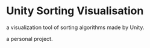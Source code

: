 # Unity Sorting Visualisation
a visualization tool of sorting algorithms made by Unity.

a personal project.
